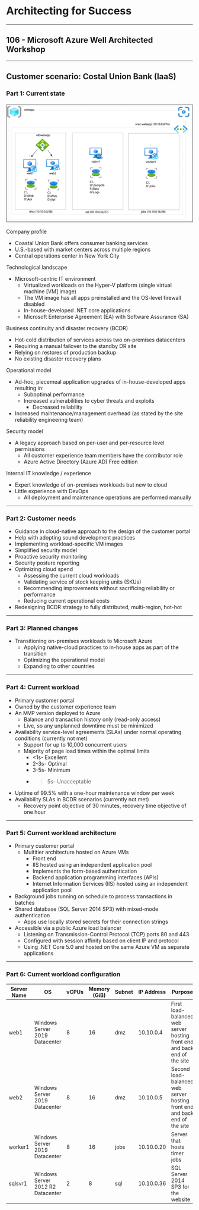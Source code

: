 # Architecting for Success

---

## 106 - Microsoft Azure Well Architected Workshop

---

## Customer scenario: Costal Union Bank (IaaS)

### Part 1: Current state

![Current Architecture](costal_iaas.png)

Company profile
* Coastal Union Bank offers consumer banking services
* U.S.-based with market centers across multiple regions
* Central operations center in New York City

Technological landscape  
* Microsoft-centric IT environment
  * Virtualized workloads on the Hyper-V platform (single virtual machine [VM] image)
  * The VM image has all apps preinstalled and the OS-level firewall disabled
  * In-house-developed .NET core applications
  * Microsoft Enterprise Agreement (EA) with Software Assurance (SA)

Business continuity and disaster recovery (BCDR)
* Hot-cold distribution of services across two on-premises datacenters
* Requiring a manual failover to the standby DR site
* Relying on restores of production backup
* No existing disaster recovery plans

Operational model
* Ad-hoc, piecemeal application upgrades of in-house-developed apps resulting in:
  * Suboptimal performance
  * Increased vulnerabilities to cyber threats and exploits
    * Decreased reliability
* Increased maintenance/management overhead (as stated by the site reliability engineering team)

Security model
* A legacy approach based on per-user and per-resource level permissions
  * All customer experience team members have the contributor role
  * Azure Active Directory (Azure AD) Free edition

Internal IT knowledge / experience
* Expert knowledge of on-premises workloads but new to cloud
* Little experience with DevOps
  * All deployment and maintenance operations are performed manually

---

### Part 2: Customer needs

* Guidance in cloud-native approach to the design of the customer portal
* Help with adopting sound development practices
* Implementing workload-specific VM images
* Simplified security model
* Proactive security monitoring
* Security posture reporting
* Optimizing cloud spend
  * Assessing the current cloud workloads
  * Validating service of stock keeping units (SKUs)  
  * Recommending improvements without sacrificing reliability or performance
  * Reducing current operational costs
* Redesigning BCDR strategy to fully distributed, multi-region, hot-hot

---

### Part 3: Planned changes

* Transitioning on-premises workloads to Microsoft Azure
  * Applying native-cloud practices to in-house apps as part of the transition
  * Optimizing the operational model
  * Expanding to other countries

---

### Part 4: Current workload

* Primary customer portal
* Owned by the customer experience team
* An MVP version deployed to Azure
  * Balance and transaction history only (read-only access)
  * Live, so any unplanned downtime must be minimized
* Availability service-level agreements (SLAs) under normal operating conditions (currently not met)
  * Support for up to 10,000 concurrent users
  * Majority of page load times within the optimal limits
    * <1s- Excellent
    * 2-3s- Optimal
    * 3-5s- Minimum
    * > 5s- Unacceptable
* Uptime of 99.5% with a one-hour maintenance window per week
* Availability SLAs in BCDR scenarios (currently not met)
  * Recovery point objective of 30 minutes, recovery time objective of one hour

---

### Part 5: Current workload architecture

* Primary customer portal
  * Multitier architecture hosted on Azure VMs
    * Front end
    * IIS hosted using an independent application pool
    * Implements the form-based authentication
    * Backend application programming interfaces (APIs)
    * Internet Information Services (IIS) hosted using an independent application pool
* Background jobs running on schedule to process transactions in batches
* Shared database (SQL Server 2014 SP3) with mixed-mode authentication
  * Apps use locally stored secrets for their connection strings
* Accessible via a public Azure load balancer
  * Listening on Transmission-Control Protocol (TCP) ports 80 and 443
  * Configured with session affinity based on client IP and protocol
  * Using .NET Core 5.0 and hosted on the same Azure VM as separate applications

---

### Part 6: Current workload configuration

Server Name | OS | vCPUs | Memory (GiB) | Subnet | IP Address | Purpose
------------|----|-------|--------------|--------|------------|--------
web1 | Windows Server 2019 Datacenter | 8 | 16 | dmz | 10.10.0.4 | First load-balanced web server hosting front end and back end of the site
web2 | Windows Server 2019 Datacenter | 8 | 16 | dmz | 10.10.0.5 | Second load-balanced web server hosting front end and back end of the site
worker1 | Windows Server 2019 Datacenter | 8 | 16 | jobs | 10.10.0.20 | Server that hosts timer jobs
sqlsvr1 | Windows Server 2012 R2 Datacenter | 2 | 8 | sql | 10.10.0.36 | SQL Server 2014 SP3 for the website

